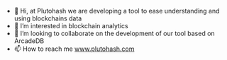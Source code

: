 - 👋 Hi, at Plutohash we are developing a tool to ease understanding and using blockchains data
- 👀 I’m interested in blockchain analytics
- 💞️ I’m looking to collaborate on the development of our tool based on ArcadeDB
- 📫 How to reach me www.plutohash.com

<!---
Plutohash/Plutohash is a ✨ special ✨ repository because its `README.md` (this file) appears on your GitHub profile.
You can click the Preview link to take a look at your changes.
--->
